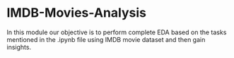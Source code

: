 # IMDB-Movies-Analysis
In this module our objective is to perform complete EDA based on the tasks mentioned in the .ipynb file using IMDB movie dataset and then gain insights. 
